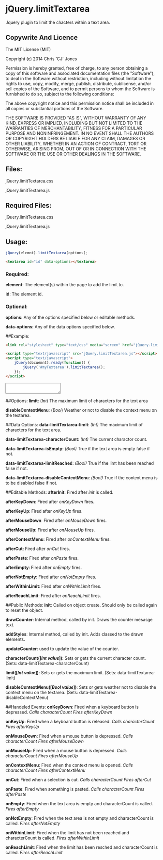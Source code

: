 # jQuery.limitTextarea
Jquery plugin to limit the chacters within a text area.

## Copywrite And Licence
The MIT License (MIT)

Copyright (c) 2014 Chris 'CJ' Jones

Permission is hereby granted, free of charge, to any person obtaining a copy
of this software and associated documentation files (the "Software"), to deal
in the Software without restriction, including without limitation the rights
to use, copy, modify, merge, publish, distribute, sublicense, and/or sell
copies of the Software, and to permit persons to whom the Software is
furnished to do so, subject to the following conditions:

The above copyright notice and this permission notice shall be included in all
copies or substantial portions of the Software.

THE SOFTWARE IS PROVIDED "AS IS", WITHOUT WARRANTY OF ANY KIND, EXPRESS OR
IMPLIED, INCLUDING BUT NOT LIMITED TO THE WARRANTIES OF MERCHANTABILITY,
FITNESS FOR A PARTICULAR PURPOSE AND NONINFRINGEMENT. IN NO EVENT SHALL THE
AUTHORS OR COPYRIGHT HOLDERS BE LIABLE FOR ANY CLAIM, DAMAGES OR OTHER
LIABILITY, WHETHER IN AN ACTION OF CONTRACT, TORT OR OTHERWISE, ARISING FROM,
OUT OF OR IN CONNECTION WITH THE SOFTWARE OR THE USE OR OTHER DEALINGS IN THE
SOFTWARE.

## Files:
jQuery.limitTextarea.css

jQuery.limitTextarea.js

## Required Files:
jQuery.limitTextarea.css

jQuery.limitTextarea.js

## Usage:
```javascript
jQuery(elemnt).limitTextarea(options);
```
```html
<textarea id="id" data-options></textarea>
```


### Required:
**element**: The element(s) within the page to add the limit to.

**id**: The element id.

### Optional:
**options**: Any of the options specified below or editable methods.

**data-options**: Any of the data options specified below.


##Example:
```html
<link rel="stylesheet" type="text/css" media="screen" href="jQuery.limitTextarea.css" />

<script type="text/javascript" src="jQuery.limitTextarea.js"></script>
<script type="text/javascript">
    jQuery(docuemnt).ready(function() {
        jQuery('#myTextarea').limitTextarea();
    });
</script>
```

<textarea id="myTextarea" class="limitTextarea" data-limitTextarea-limit="10"></textarea>

##Options:
**limit**: (*Int*) The maximum limit of characters for the text area

**disableContextMenu**: (*Bool*) Weather or not to disable the context menu on the textarea.

##Data Options:
**data-limitTextarea-limit**: *(Int)* The maximum limit of characters for the text area.

**data-limitTextarea-characterCount**: *(Int)* The current charactor count.

**data-limitTextarea-isEmpty**: *(Bool)* True if the text area is empty false if not.

**data-limitTextarea-limitReached**: *(Bool)* True if the limt has been reached false if not.

**data-limitTextarea-disableContextMenu**: *(Bool)* True if the context menu is to be disabled false if not.


##Editable Methods:
**afterInit**: Fired after *init* is called.

**afterKeyDown**: Fired after *onKeyDown* fires.

**afterKeyUp**: Fired after *onKeyUp* fires.

**afterMouseDown**: Fired after *onMouseDown* fires.

**afterMouseUp**: Fired after *onMouseUp* fires.

**afterContextMenu**: Fired after *onContextMenu* fires.

**afterCut**: Fired after *onCut* fires.

**afterPaste**: Fired after *onPaste* fires.

**afterEmpty**: Fired after *onEmpty* fires.

**afterNotEmpty**: Fired after *onNotEmpty* fires.

**afterWithinLimit**: Fired after *onWithinLimit* fires.

**afterReachLimit**: Fired after *onReachLimit* fires.

##Public Methods:
**init**: Called on object create. Should only be called again to reset the object.

**drawCounter**: Internal method, called by init. Draws the counter mesasge text.

**addStyles**: Internal method, called by init. Adds classed to the drawn elements.

**updateCounter**: used to update the value of the counter.


**characterCount([*Int value*])**: Sets or gets the current character count. (Sets: data-limitTextarea-characterCount)

**limit([*Int value*])**: Sets or gets the maximum limit. (Sets: data-limitTextarea-limit)

**disableContextMenu([*Bool value*])**: Sets or gets weather not to disable the context menu on the textarea. (Sets: data-limitTextarea-disableContextMenu)

##Handeled Events:
**onKeyDown**: Fired when a keyboard button is depressed. *Calls characterCount* *Fires afterKeyDown*

**onKeyUp**: Fired when a keyboard button is released. *Calls characterCount* *Fires afterKeyUp*

**onMouseDown**: Fired when a mouse button is depressed. *Calls characterCount* *Fires afterMouseDown*

**onMouseUp**: Fired when a mouse button is depressed. *Calls characterCount* *Fires afterMouseUp*

**onContextMenu**: Fired when the context menu is opened. *Calls characterCount* *Fires afterContextMenu*

**onCut**: Fired when a selection is cut. *Calls characterCount* *Fires afterCut*

**onPaste**: Fired when something is pasted. *Calls characterCount* *Fires afterPaste*

**onEmpty**: Fired when the text area is empty and characterCount is called. *Fires afterEmpty*

**onNotEmpty**: Fired when the text area is not empty and characterCount is called. *Fires afterNotEmpty*

**onWithinLimit**: Fired when the limit has not been reached and characterCount is called. *Fires afterWithinLimit*

**onReachLimit**: Fired when the limit has been resched and characterCount is called. *Fires afterReachLimit*
